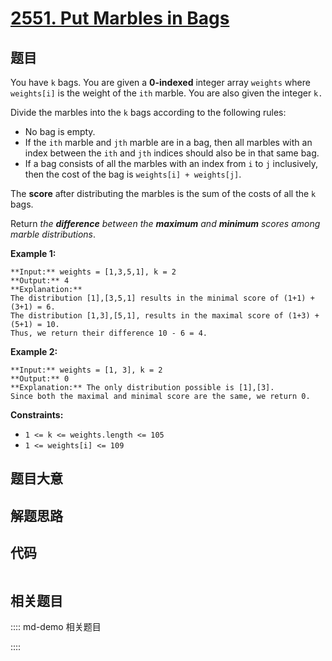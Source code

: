 # [2551. Put Marbles in Bags](https://leetcode.com/problems/put-marbles-in-bags)

## 题目

You have `k` bags. You are given a **0-indexed** integer array `weights` where
`weights[i]` is the weight of the `ith` marble. You are also given the integer
`k.`

Divide the marbles into the `k` bags according to the following rules:

  * No bag is empty.
  * If the `ith` marble and `jth` marble are in a bag, then all marbles with an index between the `ith` and `jth` indices should also be in that same bag.
  * If a bag consists of all the marbles with an index from `i` to `j` inclusively, then the cost of the bag is `weights[i] + weights[j]`.

The **score** after distributing the marbles is the sum of the costs of all
the `k` bags.

Return _the **difference** between the **maximum** and **minimum** scores
among marble distributions_.



**Example 1:**

    
    
    **Input:** weights = [1,3,5,1], k = 2
    **Output:** 4
    **Explanation:** 
    The distribution [1],[3,5,1] results in the minimal score of (1+1) + (3+1) = 6. 
    The distribution [1,3],[5,1], results in the maximal score of (1+3) + (5+1) = 10. 
    Thus, we return their difference 10 - 6 = 4.
    

**Example 2:**

    
    
    **Input:** weights = [1, 3], k = 2
    **Output:** 0
    **Explanation:** The only distribution possible is [1],[3]. 
    Since both the maximal and minimal score are the same, we return 0.
    



**Constraints:**

  * `1 <= k <= weights.length <= 105`
  * `1 <= weights[i] <= 109`


## 题目大意

## 解题思路

## 代码

```javascript

```

## 相关题目

:::: md-demo 相关题目

::::
